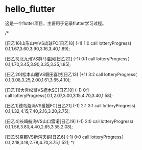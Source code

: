 # hello_flutter

这是一个flutter项目，主要用于记录flutter学习过程。

 /*

[日乙16]山形山神VS琉球FC[日乙18] (-1)	1:0
call lotteryProgress( 0.1,1.67,3.60,3.90,3.16,3.40,1.89);
 
[日乙3]北九州VS群马温泉[日乙22]	(-1)   0:1
call lotteryProgress( 0.1,1.70,3.45,3.90,3.35,3.35,1.85);

[日乙20]松本山雅VS磐田喜悦[日乙13] (+1)  3:2
call lotteryProgress( 0.1,3.08,3.25,2.00,1.61,3.65,4.10);

[日乙11]大宫松鼠VS枥木SC[日乙10] (-1)  0:1	
call lotteryProgress( 0.1,2.07,3.00,3.15,4.70,3.40,1.58);

[日乙1]德岛漩涡VS爱媛FC[日乙21]	(-1)  2:1 3:1
call lotteryProgress( 0.1,1.32,4.15,7.40,2.16,3.20,2.75);

[日乙4]长崎航海VS山口雷诺[日乙19] (-1)  2:0
call lotteryProgress( 0.1,1.56,3.80,4.40,2.65,3.55,2.08);

[日乙5]京都VS新泻天鹅[日乙6] (-1)	0:0
call lotteryProgress( 0.1,2.18,3.18,2.78,4.70,3.75,1.52);
*/

